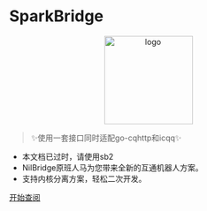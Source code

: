 <!-- _coverpage.md -->

# <div class="font-title">SparkBridge</div>

<div align="center">
    <img width="160" high='160' src="https://s1.ax1x.com/2023/01/28/pSUj4DH.png" alt="logo">
</div>


> ✨使用一套接口同时适配go-cqhttp和icqq✨

 - 本文档已过时，请使用sb2
 - NilBridge原班人马为您带来全新的互通机器人方案。
 - 支持内核分离方案，轻松二次开发。


[开始查阅](/README.md)
